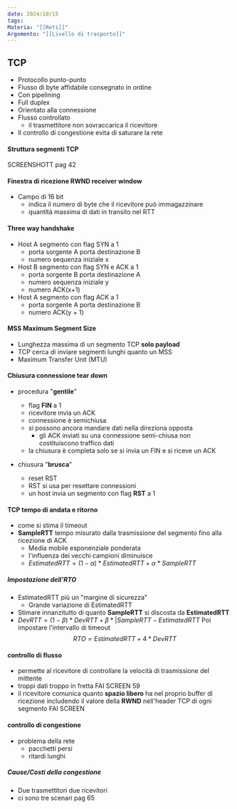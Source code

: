 ```yaml
---
date: 2024/10/15
tags: 
Materia: "[[Reti]]"
Argomento: "[[Livello di trasporto]]"
---
```

## TCP
- Protocollo punto-punto 
- Flusso di byte affidabile consegnato in ordine
- Con pipelining
- Full duplex
- Orientato alla connessione
- Flusso controllato
	- il trasmettitore non sovraccarica il ricevitore
- Il controllo di congestione evita di saturare la rete

#### Struttura segmenti TCP
SCREENSHOTT pag 42

#### Finestra di ricezione RWND receiver window
- Campo di 16 bit
	- indica il numero di byte che il ricevitore può immagazzinare
	- quantità massima di dati in transito nel RTT

#### Three way handshake
- Host A segmento con flag SYN a 1
	- porta sorgente A porta destinazione B
	- numero sequenza iniziale x
- Host B segmento con flag SYN e ACK a 1
	- porta sorgente B porta destinazione A
	- numero sequenza iniziale y
	- numero ACK(x+1)
- Host A segmento con flag  ACK a 1
	- porta sorgente A porta destinazione B
	- numero ACK(y + 1)

#### MSS Maximum Segment Size
- Lunghezza massima di un segmento TCP **solo payload**
- TCP cerca di inviare segmenti lunghi quanto un MSS
-  Maximum Transfer Unit (MTU)

#### Chiusura connessione tear down
- procedura "**gentile**"
	- flag **FIN** a 1
	- ricevitore invia un ACK
	- connessione è semichiusa
	- si possono ancora mandare dati nella direziona opposta
		- gli ACK inviati su una connessione semi-chiusa non costituiscono traffico dati
	- la chiusura è completa solo se si invia un FIN e si riceve un ACK

- chiusura "**brusca**"
	- reset RST
	- RST si usa per resettare connessioni 
	- un host invia un segmento con flag **RST**  a 1

#### TCP tempo di andata e ritorno
- come si stima il timeout
- **SampleRTT** tempo misurato dalla trasmissione del segmento fino alla ricezione di ACK
	- Media mobile esponenziale ponderata
	- l'influenza dei vecchi campioni diminuisce
	- $EstimatedRTT = (1 - \alpha)*EstimatedRTT + α*SampleRTT$

##### Impostazione dell'RTO
- EstimatedRTT più un "margine di sicurezza"
	- Grande variazione di EstimatedRTT
- Stimare innanzitutto di quanto **SampleRTT** si discosta da **EstimatedRTT**
- $DevRTT = (1-β)*DevRTT + β*|SampleRTT - EstimatedRTT$
Poi impostare l'intervallo di timeout
$$
RTO = EstimatedRTT + 4*DevRTT
$$
#### controllo di flusso
- permette al ricevitore di controllare la velocità di trasmissione del mittente 
- troppi dati troppo in fretta
FAI SCREEN 59
- il ricevitore comunica quanto **spazio libero** ha nel proprio buffer di ricezione includendo il valore della **RWND** nell'header TCP di ogni segmento
FAI SCREEN

#### controllo di congestione
- problema della rete
	- pacchetti persi 
	- ritardi lunghi
##### Cause/Costi della congestione
- Due trasmettitori due ricevitori
- ci sono tre scenari pag 65

